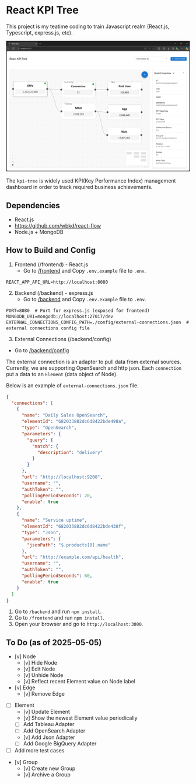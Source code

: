 # React KPI Tree

This project is my teatime coding to train Javascript realm (React.js, Typescript, express.js, etc).

![First View](./assets/image_firstview.png)

The `kpi-tree` is widely used KPI(Key Performance Index) management dashboard in order to track required business achievements.

## Dependencies
- React.js
- https://github.com/wbkd/react-flow
- Node.js + MongoDB

## How to Build and Config
1. Frontend (/frontend) - React.js
   - Go to [/frontend](/frontend) and Copy `.env.example` file to `.env`.
```dotenv
REACT_APP_API_URL=http://localhost:8080
```

2. Backend (/backend) - express.js
   - Go to [/backend](/backend) and Copy `.env.example` file to `.env`.
```dotenv
PORT=8080  # Port for express.js (exposed for frontend)
MONGODB_URI=mongodb://localhost:27017/dev
EXTERNAL_CONNECTIONS_CONFIG_PATH=./config/external-connections.json  # external connections config file
```

3. External Connections (/backend/config)

  - Go to [/backend/config](/backend/config)

The external connection is an adapter to pull data from external sources. Currently, we are supporting OpenSearch and http json.
Each `connection` put a data to an `Element` (data object of Node).

Below is an example of `external-connections.json` file.

```json
{
  "connections": [
    {
      "name": "Daily Sales OpenSearch",
      "elementId": "682033882dc6d8422bde498a",
      "type": "OpenSearch",
      "parameters": {
        "query": {
          "match": {
            "description": "delivery"
          }
        }
      },
      "url": "http://localhost:9200",
      "username": "",
      "authToken": "",
      "pollingPeriodSeconds": 20,
      "enable": true
    },
    {
      "name": "Service uptime",
      "elementId": "682033882dc6d8422bde438f",
      "type": "Json",
      "parameters": {
        "jsonPath": "$.products[0].name"
      },
      "url": "http://example.com/api/health",
      "username": "",
      "authToken": "",
      "pollingPeriodSeconds": 60,
      "enable": true
    }
  ]
}
```

1. Go to `/backend` and run `npm install`.
2. Go to `/frontend` and run `npm install`.
3. Open your browser and go to `http://localhost:3000`.

## To Do (as of 2025-05-05)
- [v] Node
  - [v] Hide Node
  - [v] Edit Node
  - [v] Unhide Node
  - [v] Reflect recent Element value on Node label
- [v] Edge
  - [v] Remove Edge
- [ ] Element
  - [v] Update Element
  - [v] Show the newest Element value periodically
  - [ ] Add Tableau Adapter
  - [ ] Add OpenSearch Adapter
  - [v] Add Json Adapter
  - [ ] Add Google BigQuery Adapter
- [ ] Add more test cases
- [v] Group
  - [v] Create new Group
  - [v] Archive a Group
